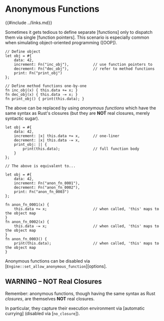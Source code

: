Anonymous Functions
===================

{{#include ../links.md}}

Sometimes it gets tedious to define separate [functions] only to dispatch them via single [function pointers].
This scenario is especially common when simulating object-oriented programming ([OOP]).

```rust,no_run
// Define object
let obj = #{
    data: 42,
    increment: Fn("inc_obj"),           // use function pointers to
    decrement: Fn("dec_obj"),           // refer to method functions
    print: Fn("print_obj")
};

// Define method functions one-by-one
fn inc_obj(x) { this.data += x; }
fn dec_obj(x) { this.data -= x; }
fn print_obj() { print(this.data); }
```

The above can be replaced by using _anonymous functions_ which have the same syntax as Rust's closures
(but they are **NOT** real closures, merely syntactic sugar).

```rust,no_run
let obj = #{
    data: 42,
    increment: |x| this.data += x,      // one-liner
    decrement: |x| this.data -= x,
    print_obj: || {
        print(this.data);               // full function body
    }
};

// The above is equivalent to...

let obj = #{
    data: 42,
    increment: Fn("anon_fn_0001"),
    decrement: Fn("anon_fn_0002"),
    print: Fn("anon_fn_0003")
};

fn anon_fn_0001(x) {
    this.data += x;                     // when called, 'this' maps to the object map
}
fn anon_fn_0002(x) {
    this.data -= x;                     // when called, 'this' maps to the object map
}
fn anon_fn_0003() {
    print(this.data);                   // when called, 'this' maps to the object map
}
```

Anonymous functions can be disabled via [`Engine::set_allow_anonymous_function`][options].


WARNING &ndash; NOT Real Closures
--------------------------------

Remember: anonymous functions, though having the same syntax as Rust _closures_,
are themselves **NOT** real closures.

In particular, they capture their execution environment via [automatic currying]
(disabled via [`no_closure`]).
